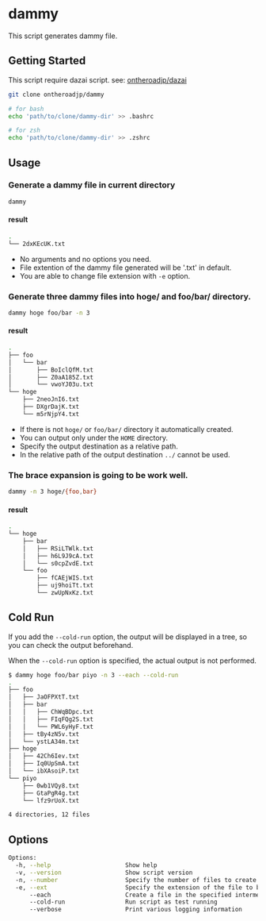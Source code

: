 # dammy
This script generates dammy file.



## Getting Started

This script require dazai script.
see: [ontheroadjp/dazai](https://github.com/ontheroadjp/dazai.git)


```bash
git clone ontheroadjp/dammy

# for bash
echo 'path/to/clone/dammy-dir' >> .bashrc

# for zsh
echo 'path/to/clone/dammy-dir' >> .zshrc
```



## Usage

### Generate a dammy file in current directory

```bash
dammy
```

#### result

```bash
.
└── 2dxKEcUK.txt
```

- No arguments and no options you need.
- File extention of the dammy file generated will be '.txt' in default.
- You are able to change file extension with ``-e`` option.

### Generate three dammy files into hoge/ and foo/bar/ directory.

```bash
dammy hoge foo/bar -n 3
```

#### result

```bash
.
├── foo
│   └── bar
│       ├── BoIclQfM.txt
│       ├── Z0aA185Z.txt
│       └── vwoYJ03u.txt
└── hoge
    ├── 2neoJnI6.txt
    ├── DXgrDajK.txt
    └── m5rNjpY4.txt
```

- If there is not ``hoge/`` or ``foo/bar/`` directory it automatically created.
- You can output only under the ``HOME`` directory.
- Specify the output destination as a relative path.
- In the relative path of the output destination ``../`` cannot be used.



### The brace expansion is going to be work well.

```bash
dammy -n 3 hoge/{foo,bar}
```

#### result

```bash
.
└── hoge
    ├── bar
    │   ├── RSiLTWlk.txt
    │   ├── h6L9J9cA.txt
    │   └── s0cpZvdE.txt
    └── foo
        ├── fCAEjWIS.txt
        ├── uj9hoiTt.txt
        └── zwUpNxKz.txt
```

## Cold Run

If you add the ``--cold-run`` option, the output will be displayed in a tree, so you can check the output beforehand.

When the ``--cold-run`` option is specified, the actual output is not performed.

```bash
$ dammy hoge foo/bar piyo -n 3 --each --cold-run                                                                                           
.
├── foo
│   ├── JaOFPXtT.txt
│   ├── bar
│   │   ├── ChWqBDpc.txt
│   │   ├── FIqFQg2S.txt
│   │   └── PWL6yHyF.txt
│   ├── tBy4zN5v.txt
│   └── ystLA34m.txt
├── hoge
│   ├── 42Ch6Iev.txt
│   ├── Iq0UpSmA.txt
│   └── ibXAsoiP.txt
└── piyo
    ├── 0wb1VQy8.txt
    ├── GtaPgR4g.txt
    └── lfz9rUoX.txt

4 directories, 12 files
```

## Options
```bash
Options:
  -h, --help                     Show help
  -v, --version                  Show script version
  -n, --number                   Specify the number of files to create
  -e, --ext                      Specify the extension of the file to be created
      --each                     Create a file in the specified intermediate directory
      --cold-run                 Run script as test running
      --verbose                  Print various logging information
```

